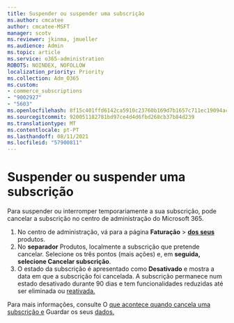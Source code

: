 ```yaml
---
title: Suspender ou suspender uma subscrição
ms.author: cmcatee
author: cmcatee-MSFT
manager: scotv
ms.reviewer: jkinma, jmueller
ms.audience: Admin
ms.topic: article
ms.service: o365-administration
ROBOTS: NOINDEX, NOFOLLOW
localization_priority: Priority
ms.collection: Adm_O365
ms.custom:
- commerce_subscriptions
- "9002927"
- "5603"
ms.openlocfilehash: 8f15c401ffd6142ca5910c23760b169d7b1657c711ec19094ac7a2940e40a629
ms.sourcegitcommit: 920051182781bd97ce4d4d6fbd268cb37b84d239
ms.translationtype: MT
ms.contentlocale: pt-PT
ms.lasthandoff: 08/11/2021
ms.locfileid: "57900811"
---
```

# <a name="suspend-or-pause-a-subscription"></a>Suspender ou suspender uma subscrição

Para suspender ou interromper temporariamente a sua subscrição, pode cancelar a subscrição no centro de administração do Microsoft 365.

1. No centro de administração, vá para a página **Faturação**  >  **[dos seus](https://go.microsoft.com/fwlink/p/?linkid=842054)** produtos.
2. No **separador** Produtos, localmente a subscrição que pretende cancelar. Selecione os três pontos (mais ações) e, em **seguida, selecione Cancelar subscrição**.
3. O estado da subscrição é apresentado como **Desativado** e mostra a data em que a subscrição foi cancelada. A subscrição permanece num estado desativado durante 90 dias e tem funcionalidades reduzidas até ser eliminada ou [reativada.](https://docs.microsoft.com/microsoft-365/commerce/subscriptions/reactivate-your-subscription)

Para mais informações, consulte O [que acontece quando cancela uma subscrição e](https://docs.microsoft.com/microsoft-365/commerce/subscriptions/cancel-your-subscription#what-happens-when-you-cancel-a-subscription) Guardar os seus [dados.](https://docs.microsoft.com/microsoft-365/commerce/subscriptions/cancel-your-subscription#save-your-data)
